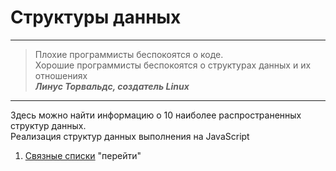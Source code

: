 Структуры данных
===


***********
>Плохие программисты беспокоятся о коде.  
>Хорошие программисты беспокоятся о структурах данных и их отношениях  
>***Линус Торвальдс, создатель Linux***  
***********
Здесь можно найти информацию о 10 наиболее распространенных структур данных.  
Реализация структур данных выполнения на JavaScript
1) [Связные списки](https://github.com/VladimirTkachenko/data_structures/tree/main/src/linked-list) "перейти"
